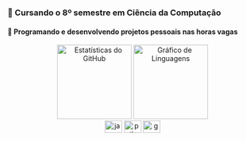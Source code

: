 ### 📖 Cursando o 8º semestre em Ciência da Computação
#### 📖 Programando e desenvolvendo projetos pessoais nas horas vagas

<div align="center">  
  <img src="https://github-readme-stats.vercel.app/api?username=PauloUbirajara&show_icons=true&locale=pt-br&theme=codeSTACKr&include_all_commits=true" height="150" alt="Estatísticas do GitHub"  />
  <img src="https://github-readme-stats.vercel.app/api/top-langs?locale=pt-br&hide_title=false&layout=compact&card_width=320&langs_count=5&theme=codeSTACKr&hide_border=true&username=PauloUbirajara" height="150" alt="Gráfico de Linguagens"  />
</div>

<div align="center">
  <img src="https://cdn.jsdelivr.net/gh/devicons/devicon/icons/javascript/javascript-original.svg" height="25" width="35" alt="javascript logo"  />
  <img src="https://cdn.jsdelivr.net/gh/devicons/devicon/icons/python/python-original.svg" height="25" width="35" alt="python logo"  />
  <img src="https://cdn.jsdelivr.net/gh/devicons/devicon/icons/go/go-original.svg" height="25" width="35" alt="go logo"  />
</div>
